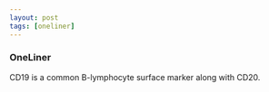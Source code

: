 ```yaml
---
layout: post
tags: [oneliner]
---
```



### OneLiner

CD19 is a common B-lymphocyte surface marker along with CD20.
